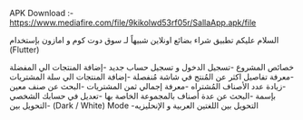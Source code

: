 
APK Download :- https://www.mediafire.com/file/9kikolwd53rf05r/SallaApp.apk/file

السلام عليكم
تطبيق شراء بضائع اونلاين شبيهاً لـ سوق دوت كوم و امازون بإستخدام (Flutter)

خصائص المشروع
-تسجيل الدخول و تسجيل حساب جديد
-إضافة المنتجات الي المفضلة
-معرفة تفاصيل اكثر عن المُنتج في شاشة مُنفصلة
-إضافة المنتجات الي سلة المشتريات
-زيادة عدد الأصناف المُشتراه
-معرفة إجمالي ثمن المشتريات
-البحث عن صنف معين بإسمة
-البحث عن عدة أصناف بالمجموعة الخاصة بها
-تعديل في حسابك الشخصي
-التحويل بين (Dark / White) Mode
-التحويل بين اللغتين العربية و الإنحليزيه
